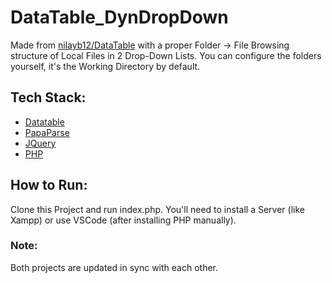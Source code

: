 # DataTable_DynDropDown
Made from [nilayb12/DataTable](https://github.com/nilayb12/DataTable) with a proper Folder -> File Browsing structure of Local Files in 2 Drop-Down Lists. You can configure the folders yourself, it's the Working Directory by default.

## Tech Stack:
- [Datatable](https://datatables.net/)
- [PapaParse](https://www.papaparse.com/)
- [JQuery](https://jquery.com/)
- [PHP](https://www.php.net/)

## How to Run:
Clone this Project and run index.php. You'll need to install a Server (like Xampp) or use VSCode (after installing PHP manually).

### Note:
Both projects are updated in sync with each other.
